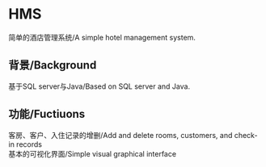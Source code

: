 # HMS
简单的酒店管理系统/A simple hotel management system.<br>

背景/Background
------------------
基于SQL server与Java/Based on SQL server and Java.<br>

功能/Fuctiuons
--------------
客房、客户、入住记录的增删/Add and delete rooms, customers, and check-in records<br>
基本的可视化界面/Simple visual graphical interface<br>


